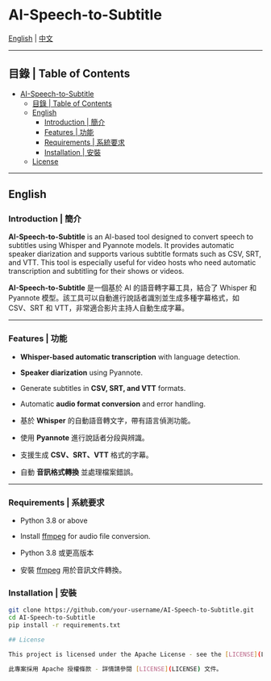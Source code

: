 # AI-Speech-to-Subtitle

[English](#english) | [中文](#中文)

---

## 目錄 | Table of Contents

- [AI-Speech-to-Subtitle](#ai-speech-to-subtitle)
  - [目錄 | Table of Contents](#目錄--table-of-contents)
  - [English](#english)
    - [Introduction | 簡介](#introduction--簡介)
    - [Features | 功能](#features--功能)
    - [Requirements | 系統要求](#requirements--系統要求)
    - [Installation | 安裝](#installation--安裝)
  - [License](#license)

---

## English

### Introduction | 簡介

**AI-Speech-to-Subtitle** is an AI-based tool designed to convert speech to subtitles using Whisper and Pyannote models. It provides automatic speaker diarization and supports various subtitle formats such as CSV, SRT, and VTT. This tool is especially useful for video hosts who need automatic transcription and subtitling for their shows or videos.

**AI-Speech-to-Subtitle** 是一個基於 AI 的語音轉字幕工具，結合了 Whisper 和 Pyannote 模型。該工具可以自動進行說話者識別並生成多種字幕格式，如 CSV、SRT 和 VTT，非常適合影片主持人自動生成字幕。

---

### Features | 功能

- **Whisper-based automatic transcription** with language detection.
- **Speaker diarization** using Pyannote.
- Generate subtitles in **CSV, SRT, and VTT** formats.
- Automatic **audio format conversion** and error handling.

- 基於 **Whisper** 的自動語音轉文字，帶有語言偵測功能。
- 使用 **Pyannote** 進行說話者分段與辨識。
- 支援生成 **CSV、SRT、VTT** 格式的字幕。
- 自動 **音訊格式轉換** 並處理檔案錯誤。

---

### Requirements | 系統要求

- Python 3.8 or above
- Install [ffmpeg](https://ffmpeg.org/download.html) for audio file conversion.
  
- Python 3.8 或更高版本
- 安裝 [ffmpeg](https://ffmpeg.org/download.html) 用於音訊文件轉換。

### Installation | 安裝

```bash
git clone https://github.com/your-username/AI-Speech-to-Subtitle.git
cd AI-Speech-to-Subtitle
pip install -r requirements.txt

## License

This project is licensed under the Apache License - see the [LICENSE](LICENSE) file for details.

此專案採用 Apache 授權條款 - 詳情請參閱 [LICENSE](LICENSE) 文件。
